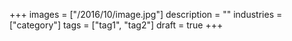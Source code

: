 +++
images = ["/2016/10/image.jpg"]
description = ""
industries = ["category"]
tags = ["tag1", "tag2"]
draft = true
+++

